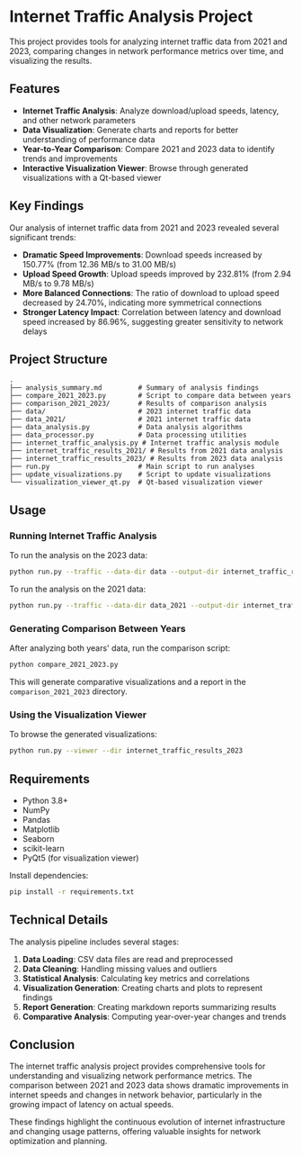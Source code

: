 # Internet Traffic Analysis Project

This project provides tools for analyzing internet traffic data from 2021 and 2023, comparing changes in network performance metrics over time, and visualizing the results.

## Features

- **Internet Traffic Analysis**: Analyze download/upload speeds, latency, and other network parameters
- **Data Visualization**: Generate charts and reports for better understanding of performance data
- **Year-to-Year Comparison**: Compare 2021 and 2023 data to identify trends and improvements
- **Interactive Visualization Viewer**: Browse through generated visualizations with a Qt-based viewer

## Key Findings

Our analysis of internet traffic data from 2021 and 2023 revealed several significant trends:

- **Dramatic Speed Improvements**: Download speeds increased by 150.77% (from 12.36 MB/s to 31.00 MB/s)
- **Upload Speed Growth**: Upload speeds improved by 232.81% (from 2.94 MB/s to 9.78 MB/s)
- **More Balanced Connections**: The ratio of download to upload speed decreased by 24.70%, indicating more symmetrical connections
- **Stronger Latency Impact**: Correlation between latency and download speed increased by 86.96%, suggesting greater sensitivity to network delays

## Project Structure

```
.
├── analysis_summary.md         # Summary of analysis findings
├── compare_2021_2023.py        # Script to compare data between years
├── comparison_2021_2023/       # Results of comparison analysis
├── data/                       # 2023 internet traffic data
├── data_2021/                  # 2021 internet traffic data
├── data_analysis.py            # Data analysis algorithms
├── data_processor.py           # Data processing utilities
├── internet_traffic_analysis.py # Internet traffic analysis module
├── internet_traffic_results_2021/ # Results from 2021 data analysis
├── internet_traffic_results_2023/ # Results from 2023 data analysis
├── run.py                      # Main script to run analyses
├── update_visualizations.py    # Script to update visualizations
└── visualization_viewer_qt.py  # Qt-based visualization viewer
```

## Usage

### Running Internet Traffic Analysis

To run the analysis on the 2023 data:

```bash
python run.py --traffic --data-dir data --output-dir internet_traffic_results_2023
```

To run the analysis on the 2021 data:

```bash
python run.py --traffic --data-dir data_2021 --output-dir internet_traffic_results_2021
```

### Generating Comparison Between Years

After analyzing both years' data, run the comparison script:

```bash
python compare_2021_2023.py
```

This will generate comparative visualizations and a report in the `comparison_2021_2023` directory.

### Using the Visualization Viewer

To browse the generated visualizations:

```bash
python run.py --viewer --dir internet_traffic_results_2023
```

## Requirements

- Python 3.8+
- NumPy
- Pandas
- Matplotlib
- Seaborn
- scikit-learn
- PyQt5 (for visualization viewer)

Install dependencies:

```bash
pip install -r requirements.txt
```

## Technical Details

The analysis pipeline includes several stages:

1. **Data Loading**: CSV data files are read and preprocessed
2. **Data Cleaning**: Handling missing values and outliers
3. **Statistical Analysis**: Calculating key metrics and correlations
4. **Visualization Generation**: Creating charts and plots to represent findings
5. **Report Generation**: Creating markdown reports summarizing results
6. **Comparative Analysis**: Computing year-over-year changes and trends

## Conclusion

The internet traffic analysis project provides comprehensive tools for understanding and visualizing network performance metrics. The comparison between 2021 and 2023 data shows dramatic improvements in internet speeds and changes in network behavior, particularly in the growing impact of latency on actual speeds.

These findings highlight the continuous evolution of internet infrastructure and changing usage patterns, offering valuable insights for network optimization and planning. 